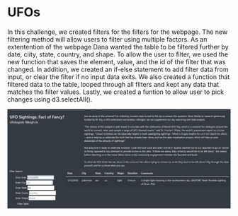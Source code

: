 # UFOs

In this challenge, we created filters for the filters for the webpage. The new filtering method will allow users to filter using multiple factors. As an extentention of the webpage Dana wanted the table to be filtered further by date, ciity, state, country, and shape. To allow the user to filter, we used the new function that saves the element, value, and the id of the filter that was changed. In addition, we created an if-else statement to add filter data from input, or clear the filter if no input data exits. We also created a function that filtered data to the table, looped through all filters and kept any data that matches the filter values. Lastly, we created a funtion to allow user to pick changes using d3.selectAll().

![](/WebImage.PNG)
